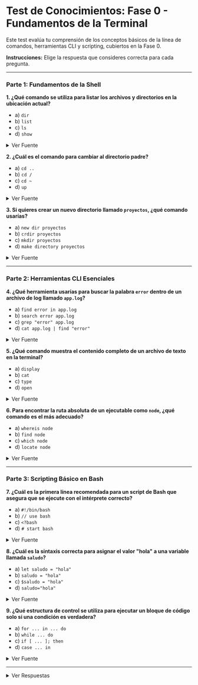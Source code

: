 # Test de Conocimientos: Fase 0 - Fundamentos de la Terminal

Este test evalúa tu comprensión de los conceptos básicos de la línea de comandos, herramientas CLI y scripting, cubiertos en la Fase 0.

**Instrucciones:** Elige la respuesta que consideres correcta para cada pregunta.

---

### Parte 1: Fundamentos de la Shell

**1. ¿Qué comando se utiliza para listar los archivos y directorios en la ubicación actual?**
   - a) `dir`
   - b) `list`
   - c) `ls`
   - d) `show`

<details>
  <summary>Ver Fuente</summary>
  <p><a href="./01-fundamentos-shell.md">Fuente: Fundamentos de la Shell</a></p>
</details>

**2. ¿Cuál es el comando para cambiar al directorio padre?**
   - a) `cd ..`
   - b) `cd /`
   - c) `cd ~`
   - d) `up`

<details>
  <summary>Ver Fuente</summary>
  <p><a href="./01-fundamentos-shell.md">Fuente: Fundamentos de la Shell</a></p>
</details>

**3. Si quieres crear un nuevo directorio llamado `proyectos`, ¿qué comando usarías?**
   - a) `new dir proyectos`
   - b) `crdir proyectos`
   - c) `mkdir proyectos`
   - d) `make directory proyectos`

<details>
  <summary>Ver Fuente</summary>
  <p><a href="./01-fundamentos-shell.md">Fuente: Fundamentos de la Shell</a></p>
</details>

---

### Parte 2: Herramientas CLI Esenciales

**4. ¿Qué herramienta usarías para buscar la palabra `error` dentro de un archivo de log llamado `app.log`?**
   - a) `find error in app.log`
   - b) `search error app.log`
   - c) `grep "error" app.log`
   - d) `cat app.log | find "error"`

<details>
  <summary>Ver Fuente</summary>
  <p><a href="./02-herramientas-cli.md">Fuente: Herramientas CLI Esenciales</a></p>
</details>

**5. ¿Qué comando muestra el contenido completo de un archivo de texto en la terminal?**
   - a) `display`
   - b) `cat`
   - c) `type`
   - d) `open`

<details>
  <summary>Ver Fuente</summary>
  <p><a href="./02-herramientas-cli.md">Fuente: Herramientas CLI Esenciales</a></p>
</details>

**6. Para encontrar la ruta absoluta de un ejecutable como `node`, ¿qué comando es el más adecuado?**
   - a) `whereis node`
   - b) `find node`
   - c) `which node`
   - d) `locate node`

<details>
  <summary>Ver Fuente</summary>
  <p><a href="./02-herramientas-cli.md">Fuente: Herramientas CLI Esenciales</a></p>
</details>

---

### Parte 3: Scripting Básico en Bash

**7. ¿Cuál es la primera línea recomendada para un script de Bash que asegura que se ejecute con el intérprete correcto?**
   - a) `#!/bin/bash`
   - b) `// use bash`
   - c) `<?bash`
   - d) `# start bash`

<details>
  <summary>Ver Fuente</summary>
  <p><a href="./03-scripting-basico.md">Fuente: Scripting Básico en Bash</a></p>
</details>

**8. ¿Cuál es la sintaxis correcta para asignar el valor "hola" a una variable llamada `saludo`?**
   - a) `let saludo = "hola"`
   - b) `saludo = "hola"`
   - c) `$saludo = "hola"`
   - d) `saludo="hola"`

<details>
  <summary>Ver Fuente</summary>
  <p><a href="./03-scripting-basico.md">Fuente: Scripting Básico en Bash</a></p>
</details>

**9. ¿Qué estructura de control se utiliza para ejecutar un bloque de código solo si una condición es verdadera?**
   - a) `for ... in ... do`
   - b) `while ... do`
   - c) `if [ ... ]; then`
   - d) `case ... in`

<details>
  <summary>Ver Fuente</summary>
  <p><a href="./03-scripting-basico.md">Fuente: Scripting Básico en Bash</a></p>
</details>

---

<details>
  <summary>Ver Respuestas</summary>

  1. **c) `ls`**
  2. **a) `cd ..`**
  3. **c) `mkdir proyectos`**
  4. **c) `grep "error" app.log`**
  5. **b) `cat`**
  6. **c) `which node`** (o `whereis` en algunos sistemas, pero `which` es más común para esto).
  7. **a) `#!/bin/bash`**
  8. **d) `saludo="hola"`** (Importante: sin espacios alrededor del `=`).
  9. **c) `if [ ... ]; then`**

</details>

